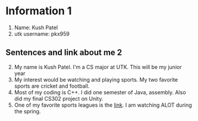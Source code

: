 # Information 1

1. Name: Kush Patel
1. utk username: pkx959

## Sentences and link about me 2

2. My name is Kush Patel. I'm a CS major at UTK. This will be my junior year
2. My interest would be watching and playing sports. My two favorite sports are cricket and football.
2. Most of my coding is C++. I did one semester of Java, assembly. Also did my final CS302 project on Unity. 
2. One of my favorite sports leagues is the [link](https://www.iplt20.com/). I am watching ALOT during the spring. 
